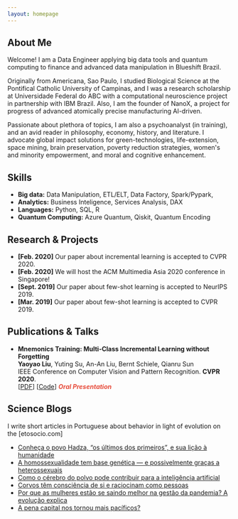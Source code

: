 ```yaml
---
layout: homepage
---
```


## About Me

Welcome! I am a Data Engineer applying big data tools and quantum computing to finance and advanced data manipulation in Blueshift Brazil.

Originally from Americana, Sao Paulo, I studied Biological Science at the Pontifical Catholic University of Campinas, and I was a research scholarship at Universidade Federal do ABC with a computational neuroscience project in partnership with IBM Brazil. Also, I am the founder of NanoX, a project for progress of advanced atomically precise manufacturing AI-driven.

Passionate about plethora of topics, I am also a psychoanalyst (in training), and an avid reader in philosophy, economy, history, and literature. I advocate global impact solutions for green-technologies, life-extension, space mining, brain preservation, poverty reduction strategies, women's and minority empowerment, and moral and cognitive enhancement.

## Skills

- **Big data:** Data Manipulation, ETL/ELT, Data Factory, Spark/Pypark, 
- **Analytics:** Business Inteligence, Services Analysis, DAX
- **Languages:** Python, SQL, R
- **Quantum Computing:** Azure Quantum, Qiskit, Quantum Encoding 

## Research & Projects

- **[Feb. 2020]** Our paper about incremental learning is accepted to CVPR 2020.
- **[Feb. 2020]** We will host the ACM Multimedia Asia 2020 conference in Singapore!
- **[Sept. 2019]** Our paper about few-shot learning is accepted to NeurIPS 2019.
- **[Mar. 2019]** Our paper about few-shot learning is accepted to CVPR 2019.

## Publications & Talks

- **Mnemonics Training: Multi-Class Incremental Learning without Forgetting**
  <br>
  **Yaoyao Liu**, Yuting Su, An-An Liu, Bernt Schiele, Qianru Sun
  <br>
  IEEE Conference on Computer Vision and Pattern Recognition. **CVPR 2020**.
  <br>
  [[PDF](https://arxiv.org/pdf/2002.10211.pdf)] [[Code](https://github.com/yaoyao-liu/mnemonics)] <strong><i style="color:#e74d3c">Oral Presentation</i></strong>


## Science Blogs

I write short articles in Portuguese about behavior in light of evolution on the [etosocio.com]

- [Conheça o povo Hadza, “os últimos dos primeiros”, e sua lição à humanidade](https://etosocio.com/comportamento-humano/hadza/)
- [A homossexualidade tem base genética — e possivelmente graças a heterossexuais](https://etosocio.com/comportamento-humano/homossexualidade/)
- [Como o cérebro do polvo pode contribuir para a inteligência artificial](https://etosocio.com/comportamento-animal/polvo/)
- [Corvos têm consciência de si e raciocinam como pessoas](https://etosocio.com/comportamento-animal/corvos/)
- [Por que as mulheres estão se saindo melhor na gestão da pandemia? A evolução explica](https://etosocio.com/comportamento-humano/lideranca/)
- [A pena capital nos tornou mais pacíficos?](https://etosocio.com/comportamento-humano/pena-de-morte/)






